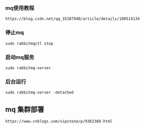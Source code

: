 ### mq使用教程
    https://blog.csdn.net/qq_35387940/article/details/100514134
    
### 停止mq
    sudo rabbitmqctl stop

### 启动mq服务
    sudo rabbitmq-server 
    
### 后台运行
    sudo rabbitmq-server -detached
    
## mq 集群部署
    https://www.cnblogs.com/vipstone/p/9362388.html